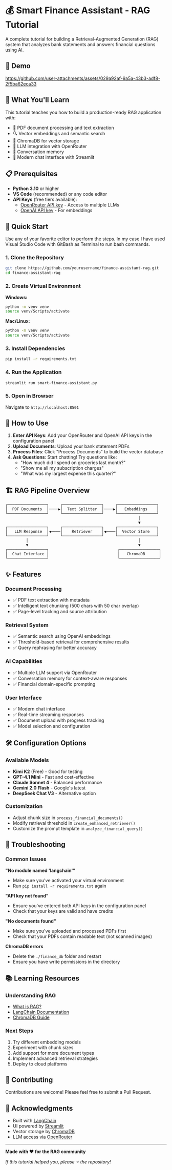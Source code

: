 # 💰 Smart Finance Assistant - RAG Tutorial

A complete tutorial for building a Retrieval-Augmented Generation (RAG) system that analyzes bank statements and answers financial questions using AI.

## 🎥 Demo

https://github.com/user-attachments/assets/029a92af-9a5a-43b3-adf8-2f5ba62eca33

## 🎯 What You'll Learn

This tutorial teaches you how to build a production-ready RAG application with:

- 📄 PDF document processing and text extraction
- 🔍 Vector embeddings and semantic search
- 💾 ChromaDB for vector storage
- 🤖 LLM integration with OpenRouter
- 💬 Conversation memory
- 🎨 Modern chat interface with Streamlit

## 📋 Prerequisites

- **Python 3.10** or higher
- **VS Code** (recommended) or any code editor
- **API Keys** (free tiers available):
  - [OpenRouter API key](https://openrouter.ai) - Access to multiple LLMs
  - [OpenAI API key](https://platform.openai.com) - For embeddings

## 🚀 Quick Start

Use any of your favorite editor to perform the steps.
In my case I have used Visual Studio Code with GitBash as Terminal to run bash commands.

### 1. Clone the Repository

```bash
git clone https://github.com/yourusername/finance-assistant-rag.git
cd finance-assistant-rag
```

### 2. Create Virtual Environment

**Windows:**

```bash
python -m venv venv
source venv/Scripts/activate
```

**Mac/Linux:**

```bash
python -m venv venv
source venv/Scripts/activate
```

### 3. Install Dependencies

```bash
pip install -r requirements.txt
```

### 4. Run the Application

```bash
streamlit run smart-finance-assistant.py
```

### 5. Open in Browser

Navigate to `http://localhost:8501`

## 📖 How to Use

1. **Enter API Keys**: Add your OpenRouter and OpenAI API keys in the configuration panel
2. **Upload Documents**: Upload your bank statement PDFs
3. **Process Files**: Click "Process Documents" to build the vector database
4. **Ask Questions**: Start chatting! Try questions like:
   - "How much did I spend on groceries last month?"
   - "Show me all my subscription charges"
   - "What was my largest expense this quarter?"

## 🏗️ RAG Pipeline Overview

```
┌─────────────────┐     ┌─────────────────┐     ┌─────────────────┐
│  PDF Documents  │────▶│  Text Splitter  │────▶│   Embeddings    │
└─────────────────┘     └─────────────────┘     └─────────────────┘
                                                          │
                                                          ▼
┌─────────────────┐     ┌─────────────────┐     ┌─────────────────┐
│   LLM Response  │◀────│    Retriever    │◀────│  Vector Store   │
└─────────────────┘     └─────────────────┘     └─────────────────┘
         │                                                │
         ▼                                                ▼
┌─────────────────┐                              ┌─────────────────┐
│  Chat Interface │                              │   ChromaDB      │
└─────────────────┘                              └─────────────────┘
```

## ✨ Features

### Document Processing

- ✅ PDF text extraction with metadata
- ✅ Intelligent text chunking (500 chars with 50 char overlap)
- ✅ Page-level tracking and source attribution

### Retrieval System

- ✅ Semantic search using OpenAI embeddings
- ✅ Threshold-based retrieval for comprehensive results
- ✅ Query rephrasing for better accuracy

### AI Capabilities

- ✅ Multiple LLM support via OpenRouter
- ✅ Conversation memory for context-aware responses
- ✅ Financial domain-specific prompting

### User Interface

- ✅ Modern chat interface
- ✅ Real-time streaming responses
- ✅ Document upload with progress tracking
- ✅ Model selection and configuration

## 🛠️ Configuration Options

### Available Models

- **Kimi K2** (Free) - Good for testing
- **GPT-4.1 Mini** - Fast and cost-effective
- **Claude Sonnet 4** - Balanced performance
- **Gemini 2.0 Flash** - Google's latest
- **DeepSeek Chat V3** - Alternative option

### Customization

- Adjust chunk size in `process_financial_documents()`
- Modify retrieval threshold in `create_enhanced_retriever()`
- Customize the prompt template in `analyze_financial_query()`

## 🐛 Troubleshooting

### Common Issues

**"No module named 'langchain'"**

- Make sure you've activated your virtual environment
- Run `pip install -r requirements.txt` again

**"API key not found"**

- Ensure you've entered both API keys in the configuration panel
- Check that your keys are valid and have credits

**"No documents found"**

- Make sure you've uploaded and processed PDFs first
- Check that your PDFs contain readable text (not scanned images)

**ChromaDB errors**

- Delete the `./finance_db` folder and restart
- Ensure you have write permissions in the directory

## 📚 Learning Resources

### Understanding RAG

- [What is RAG?](https://www.pinecone.io/learn/retrieval-augmented-generation/)
- [LangChain Documentation](https://python.langchain.com/docs/get_started/introduction)
- [ChromaDB Guide](https://docs.trychroma.com/)

### Next Steps

1. Try different embedding models
2. Experiment with chunk sizes
3. Add support for more document types
4. Implement advanced retrieval strategies
5. Deploy to cloud platforms

## 🤝 Contributing

Contributions are welcome! Please feel free to submit a Pull Request.

## 🙏 Acknowledgments

- Built with [LangChain](https://langchain.com/)
- UI powered by [Streamlit](https://streamlit.io/)
- Vector storage by [ChromaDB](https://www.trychroma.com/)
- LLM access via [OpenRouter](https://openrouter.ai/)

---

**Made with ❤️ for the RAG community**

_If this tutorial helped you, please ⭐ the repository!_
